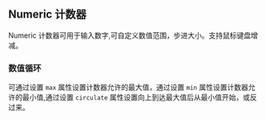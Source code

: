 <div class="demo-header">
<p class="overviewicon">
  <span class="wapi-form-numeric"/>
</p>

## Numeric 计数器

<nova-uxlink widget-name="Numeric"></nova-uxlink>

Numeric 计数器可用于输入数字,可自定义数值范围，步进大小。支持鼠标键盘增减。

</div>

### 数值循环

可通过设置 `max` 属性设置计数器允许的最大值，通过设置 `min` 属性设置计数器允许的最小值,通过设置 `circulate` 属性设置向上到达最大值后从最小值开始，或反过来。

<nova-demo-view link="numeric/max-min"></nova-demo-view>

<br>
